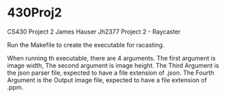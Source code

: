 # 430Proj2
CS430 Project 2
James Hauser
Jh2377
Project 2 - Raycaster


Run the Makefile to create the executable for racasting.

When running th executable, there are 4 arguments.
The first argument is image width,
The second argument is image height.
The Third Argument is the json parser file, expected to have a file extension of .json.
The Fourth Argument is the Output image file, expected to have a file extension of .ppm.